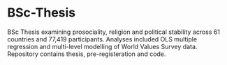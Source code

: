 # BSc-Thesis
BSc Thesis examining prosociality, religion and political stability across 61 countries and 77,419 participants. Analyses included OLS multiple regression and multi-level modelling of World Values Survey data. Repository contains thesis, pre-registeration and code.
